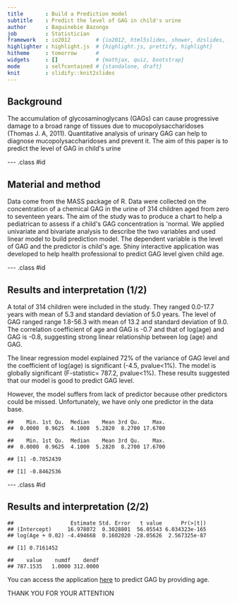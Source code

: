 ```yaml
---
title       : Build a Prediction model
subtitle    : Predict the level of GAG in child's urine 
author      : Baguinebie Bazongo
job         : Statistician
framework   : io2012        # {io2012, html5slides, shower, dzslides, ...}
highlighter : highlight.js  # {highlight.js, prettify, highlight}
hitheme     : tomorrow      # 
widgets     : []            # {mathjax, quiz, bootstrap}
mode        : selfcontained # {standalone, draft}
knit        : slidify::knit2slides
---
```


## Background

The accumulation of glycosaminoglycans (GAGs) can cause progressive damage to a broad range of tissues due to mucopolysaccharidoses (Thomas J. A, 2011). Quantitative analysis of urinary GAG can help to diagnose mucopolysaccharidoses and prevent it.
The aim of this paper is to predict the level of GAG in child's urine


--- .class #id 

##  Material and method
Data come from the MASS package of R. Data were collected on the concentration of a chemical GAG in the urine of 314 children aged from zero to seventeen years. The aim of the study was to produce a chart to help a pediatrican to assess if a child's GAG concentration is 'normal.
We applied univariate and bivariate analysis to describe the two variables and used linear model to build prediction model. The dependent variable is the level of GAG and the predictor is child's age.
Shiny interactive application was developed to help health professional to predict GAG level given child age.

--- .class #id 

##  Results and interpretation (1/2)
A total of 314 children were included in the study. They ranged 0.0-17.7 years with mean of 5.3 and standard deviation of 5.0 years. The level of GAG ranged range 1.8-56.3 with mean of 13.2 and standard deviation of 9.0. The correlation coefficient of age and GAG is -0.7 and that of log(age) and GAG is -0.8, suggesting strong linear relationship between log (age) and GAG.

The linear regression model explained 72% of the variance of GAG level and the coefficient of log(age) is significant (-4.5, pvalue<1%). The model is globally significant (F-statistic= 787.2, pvalue<1%). These results suggested that our model is good to predict GAG level.

However, the model suffers from lack of predictor because other predictors could be missed. Unfortunately, we have only one predictor in the data base.



```
##    Min. 1st Qu.  Median    Mean 3rd Qu.    Max. 
##  0.0000  0.9625  4.1000  5.2820  8.2700 17.6700
```

```
##    Min. 1st Qu.  Median    Mean 3rd Qu.    Max. 
##  0.0000  0.9625  4.1000  5.2820  8.2700 17.6700
```

```
## [1] -0.7052439
```

```
## [1] -0.8462536
```

--- .class #id 

##  Results and interpretation (2/2)

```
##                  Estimate Std. Error   t value      Pr(>|t|)
## (Intercept)     16.978072  0.3028801  56.05543 6.034323e-165
## log(Age + 0.02) -4.494668  0.1602020 -28.05626  2.567325e-87
```

```
## [1] 0.7161452
```

```
##    value    numdf    dendf 
## 787.1535   1.0000 312.0000
```

You can access the application [here]( http://bazongo.shinyapps.io/myproject) to predict GAG by providing age.


THANK YOU FOR YOUR ATTENTION
